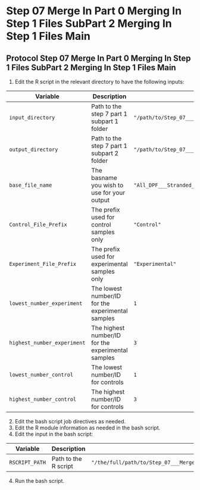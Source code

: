# Step 07 Merge In Part 0 Merging In Step 1 Files SubPart 2 Merging In Step 1 Files Main

## Protocol Step 07 Merge In Part 0 Merging In Step 1 Files SubPart 2 Merging In Step 1 Files Main

1) Edit the R script in the relevant directory to have the following inputs:

| Variable | Description | Scaffold/Example Inputs Used |
|-----------------|-----------------|-----------------|
| `input_directory` | Path to the step 7 part 1 subpart 1 folder  | `"/path/to/Step_07___MergeIn/Part_0___MergingInStep1Files/SubPart_1___RenamingRelevantColumnsDirectory"` |
| `output_directory` | Path to the step 7 part 1 subpart 2 folder | `"/path/to/Step_07___MergeIn/Part_0___MergingInStep1Files/SubPart_2___MergeAllStep1___Final"` |
| `base_file_name` | The basname you wish to use for your output  | `"All_DPF___Stranded___MergedStep1FileFinal"` |
| `Control_File_Prefix` | The prefix used for control samples only         | `"Control"` |
| `Experiment_File_Prefix` | The prefix used for experimental samples only | `"Experimental"` |
| `lowest_number_experiment` | The lowest number/ID for the experimental samples   | `1` |
| `highest_number_experiment` | The highest number/ID for the experimental samples | `3` |
| `lowest_number_control` | The lowest number/ID for controls                      | `1` |
| `highest_number_control` | The highest number/ID for controls                    | `3` |

2) Edit the bash script job directives as needed.
3) Edit the R module information as needed in the bash script.
4) Edit the input in the bash script:

| Variable       | Description | Example Path   |
|----------------|----------|------------|
| `RSCRIPT_PATH`     | Path to the R script | `"/the/full/path/to/Step_07___Merge_In/Part_0___Merging_In_Step_1_Files/SubPart_2___Merging_In_Step_1_Files/Script.R"` |

4) Run the bash script.
